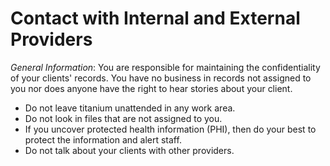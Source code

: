 # Contact with Internal and External Providers

_General Information_: You are responsible for maintaining the confidentiality of your clients' records.  You have no business in records not assigned to you nor does anyone have the right to hear stories about your client.  

* Do not leave titanium unattended in any work area.
* Do not look in files that are not assigned to you.
* If you uncover protected health information (PHI), then do your best to protect the information and alert staff.
* Do not talk about your clients with other providers. 
